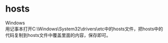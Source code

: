 # hosts
Windows<br>
用记事本打开C:\Windows\System32\drivers\etc中的hosts文件，把hosts中的代码复制到hosts文件中覆盖里面的内容，保存即可。 

